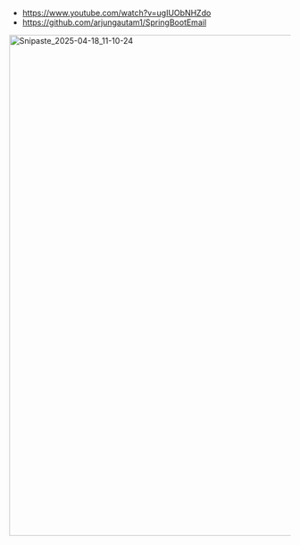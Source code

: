 

- https://www.youtube.com/watch?v=ugIUObNHZdo
- https://github.com/arjungautam1/SpringBootEmail






<img width="897" alt="Snipaste_2025-04-18_11-10-24" src="https://github.com/user-attachments/assets/6434583b-46c6-4ce7-8c5a-7eff56215fa4" />
